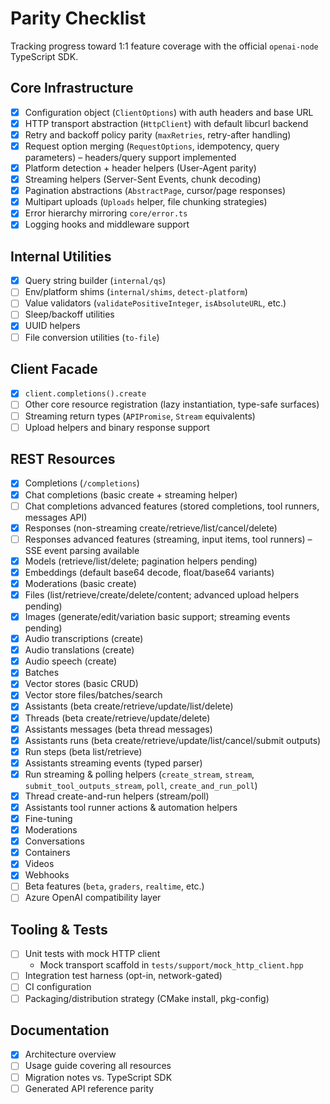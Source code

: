 # Parity Checklist

Tracking progress toward 1:1 feature coverage with the official `openai-node` TypeScript SDK.

## Core Infrastructure
- [x] Configuration object (`ClientOptions`) with auth headers and base URL
- [x] HTTP transport abstraction (`HttpClient`) with default libcurl backend
- [x] Retry and backoff policy parity (`maxRetries`, retry-after handling)
- [x] Request option merging (`RequestOptions`, idempotency, query parameters) – headers/query support implemented
- [x] Platform detection + header helpers (User-Agent parity)
- [x] Streaming helpers (Server-Sent Events, chunk decoding)
- [x] Pagination abstractions (`AbstractPage`, cursor/page responses)
- [x] Multipart uploads (`Uploads` helper, file chunking strategies)
- [x] Error hierarchy mirroring `core/error.ts`
- [x] Logging hooks and middleware support

## Internal Utilities
- [x] Query string builder (`internal/qs`)
- [ ] Env/platform shims (`internal/shims`, `detect-platform`)
- [ ] Value validators (`validatePositiveInteger`, `isAbsoluteURL`, etc.)
- [ ] Sleep/backoff utilities
- [x] UUID helpers
- [ ] File conversion utilities (`to-file`)

## Client Facade
- [x] `client.completions().create`
- [ ] Other core resource registration (lazy instantiation, type-safe surfaces)
- [ ] Streaming return types (`APIPromise`, `Stream` equivalents)
- [ ] Upload helpers and binary response support

## REST Resources
- [x] Completions (`/completions`)
- [x] Chat completions (basic create + streaming helper)
- [ ] Chat completions advanced features (stored completions, tool runners, messages API)
- [x] Responses (non-streaming create/retrieve/list/cancel/delete)
- [ ] Responses advanced features (streaming, input items, tool runners) – SSE event parsing available
- [x] Models (retrieve/list/delete; pagination helpers pending)
- [x] Embeddings (default base64 decode, float/base64 variants)
- [x] Moderations (basic create)
- [x] Files (list/retrieve/create/delete/content; advanced upload helpers pending)
- [x] Images (generate/edit/variation basic support; streaming events pending)
- [x] Audio transcriptions (create)
- [x] Audio translations (create)
- [x] Audio speech (create)
- [x] Batches
- [x] Vector stores (basic CRUD)
- [x] Vector store files/batches/search
- [x] Assistants (beta create/retrieve/update/list/delete)
- [x] Threads (beta create/retrieve/update/delete)
- [x] Assistants messages (beta thread messages)
- [x] Assistants runs (beta create/retrieve/update/list/cancel/submit outputs)
- [x] Run steps (beta list/retrieve)
- [x] Assistants streaming events (typed parser)
- [x] Run streaming & polling helpers (`create_stream`, `stream`, `submit_tool_outputs_stream`, `poll`, `create_and_run_poll`)
- [x] Thread create-and-run helpers (stream/poll)
- [x] Assistants tool runner actions & automation helpers
- [x] Fine-tuning
- [x] Moderations
- [x] Conversations
- [x] Containers
- [x] Videos
- [x] Webhooks
- [ ] Beta features (`beta`, `graders`, `realtime`, etc.)
- [ ] Azure OpenAI compatibility layer

## Tooling & Tests
- [ ] Unit tests with mock HTTP client
  - Mock transport scaffold in `tests/support/mock_http_client.hpp`
- [ ] Integration test harness (opt-in, network-gated)
- [ ] CI configuration
- [ ] Packaging/distribution strategy (CMake install, pkg-config)

## Documentation
- [x] Architecture overview
- [ ] Usage guide covering all resources
- [ ] Migration notes vs. TypeScript SDK
- [ ] Generated API reference parity
